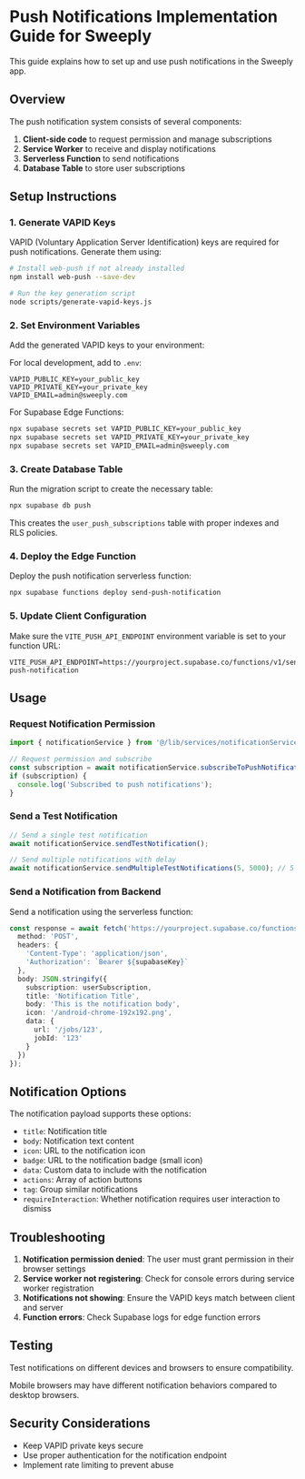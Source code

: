 # Push Notifications Implementation Guide for Sweeply

This guide explains how to set up and use push notifications in the Sweeply app.

## Overview

The push notification system consists of several components:

1. **Client-side code** to request permission and manage subscriptions
2. **Service Worker** to receive and display notifications
3. **Serverless Function** to send notifications
4. **Database Table** to store user subscriptions

## Setup Instructions

### 1. Generate VAPID Keys

VAPID (Voluntary Application Server Identification) keys are required for push notifications. Generate them using:

```bash
# Install web-push if not already installed
npm install web-push --save-dev

# Run the key generation script
node scripts/generate-vapid-keys.js
```

### 2. Set Environment Variables

Add the generated VAPID keys to your environment:

For local development, add to `.env`:
```
VAPID_PUBLIC_KEY=your_public_key
VAPID_PRIVATE_KEY=your_private_key
VAPID_EMAIL=admin@sweeply.com
```

For Supabase Edge Functions:
```bash
npx supabase secrets set VAPID_PUBLIC_KEY=your_public_key
npx supabase secrets set VAPID_PRIVATE_KEY=your_private_key
npx supabase secrets set VAPID_EMAIL=admin@sweeply.com
```

### 3. Create Database Table

Run the migration script to create the necessary table:

```bash
npx supabase db push
```

This creates the `user_push_subscriptions` table with proper indexes and RLS policies.

### 4. Deploy the Edge Function

Deploy the push notification serverless function:

```bash
npx supabase functions deploy send-push-notification
```

### 5. Update Client Configuration

Make sure the `VITE_PUSH_API_ENDPOINT` environment variable is set to your function URL:

```
VITE_PUSH_API_ENDPOINT=https://yourproject.supabase.co/functions/v1/send-push-notification
```

## Usage

### Request Notification Permission

```typescript
import { notificationService } from '@/lib/services/notificationService';

// Request permission and subscribe
const subscription = await notificationService.subscribeToPushNotifications();
if (subscription) {
  console.log('Subscribed to push notifications');
}
```

### Send a Test Notification

```typescript
// Send a single test notification
await notificationService.sendTestNotification();

// Send multiple notifications with delay
await notificationService.sendMultipleTestNotifications(5, 5000); // 5 notifications, 5 seconds apart
```

### Send a Notification from Backend

Send a notification using the serverless function:

```typescript
const response = await fetch('https://yourproject.supabase.co/functions/v1/send-push-notification', {
  method: 'POST',
  headers: {
    'Content-Type': 'application/json',
    'Authorization': `Bearer ${supabaseKey}`
  },
  body: JSON.stringify({
    subscription: userSubscription,
    title: 'Notification Title',
    body: 'This is the notification body',
    icon: '/android-chrome-192x192.png',
    data: {
      url: '/jobs/123',
      jobId: '123'
    }
  })
});
```

## Notification Options

The notification payload supports these options:

- `title`: Notification title
- `body`: Notification text content
- `icon`: URL to the notification icon
- `badge`: URL to the notification badge (small icon)
- `data`: Custom data to include with the notification
- `actions`: Array of action buttons
- `tag`: Group similar notifications
- `requireInteraction`: Whether notification requires user interaction to dismiss

## Troubleshooting

1. **Notification permission denied**: The user must grant permission in their browser settings
2. **Service worker not registering**: Check for console errors during service worker registration
3. **Notifications not showing**: Ensure the VAPID keys match between client and server
4. **Function errors**: Check Supabase logs for edge function errors

## Testing

Test notifications on different devices and browsers to ensure compatibility.

Mobile browsers may have different notification behaviors compared to desktop browsers.

## Security Considerations

- Keep VAPID private keys secure
- Use proper authentication for the notification endpoint
- Implement rate limiting to prevent abuse 
